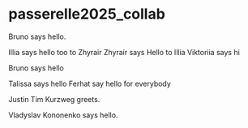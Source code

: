 # passerelle2025_collab

Bruno says hello.

Illia says hello too to Zhyrair
Zhyrair says Hello to Illia
Viktoriia says hi

Bruno says hello

Talissa says hello
Ferhat say hello for everybody

Justin Tim Kurzweg greets.

Vladyslav Kononenko says hello.